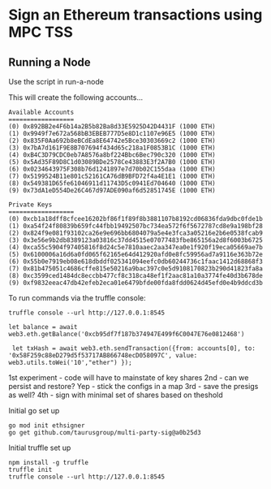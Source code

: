 # Sign an Ethereum transactions using MPC TSS

## Running a Node

Use the script in run-a-node 

This will create the following accounts...

```
Available Accounts
==================
(0) 0x892BB2e4F6b14a2B5b82Ba8d33E5925D42D4431F (1000 ETH)
(1) 0x9949f7e672a568bB3EBEB777D5e8D1c1107e96E5 (1000 ETH)
(2) 0x835F0Aa692b8eBCdEa8E64742e5Bce30303669c2 (1000 ETH)
(3) 0x7bA7d161F9E8B707694f434d65c218a1F0853B1C (1000 ETH)
(4) 0xB4C3D79CDC0eb7A8576a8bf224Bbc6Bec790c320 (1000 ETH)
(5) 0x5Ad35F89D8C1d03089BDe2578Ce43883E3f2A7B0 (1000 ETH)
(6) 0x0234643975F308b76d1241897e7d70b02C155daa (1000 ETH)
(7) 0x5199524B11e801c52161CA76dB9BFD72f4a4E1E1 (1000 ETH)
(8) 0x549381D65fe61046911d11743D5c0941Ed704640 (1000 ETH)
(9) 0x73dA1eD554De26C467d97ADE090af6d52851745E (1000 ETH)

Private Keys
==================
(0) 0xcb1a18dff8cfcee16202bf86f1f89f8b3881107b8192cd06836fda9dbc0fde1b
(1) 0xa54f24f80839b659fc44fbb19492507bc734ea572f6f5672787cd8e9a198bf28
(2) 0x824f9e081f93102ca26e9e696bb6804079a5e4e3fca3a05216e2b6e0538fcab9
(3) 0x3e56e9b2db8389123a03816c37dd4515e07077483fbe865156a2d8f6003b6725
(4) 0xca55c5904f97405816f8d24c5e7810aaec2aa347ea0e1f920f19eca05669ae7b
(5) 0x6100006a16d6a0fd065f62165e64d412920afd0e8fc59956ad7a9116e363b72e
(6) 0x55b0e7919eb08e618dbddf025341094eefc0db60244736c1faac1412d68868f3
(7) 0x81b475051c4686cffe815e50216a9bac397c0e5d9108170823b290d41823fa8a
(8) 0xc3599ced1484dc8eccbb477cf8c318ca48ef1f2aac81a10a3774fe40d3b678de
(9) 0xf9832eeac47db42efeb2eca01e6479bfde00fda8fdd0624d45efd0e4b9ddcd3b

```

To run commands via the truffle console:

```
truffle console --url http://127.0.0.1:8545

let balance = await web3.eth.getBalance('0xcb95df7f187b374947E499f6C0047E76e0812468')

 let txHash = await web3.eth.sendTransaction({from: accounts[0], to: '0x58F259c88eD279d5f53717AB866748ecD058097C', value: web3.utils.toWei('10',"ether") });
```

1st experiment - code will have to mainstate of key shares 
2nd - can we persist and restore? Yep - stick the configs in a map
3rd - save the presigs as well?
4th - sign with minimal set of shares based on theshold

Initial go set up

```
go mod init ethsigner
go get github.com/taurusgroup/multi-party-sig@a0b25d3
```

Initial truffle set up

```
npm install -g truffle
truffle init
truffle console --url http://127.0.0.1:8545
 ```
